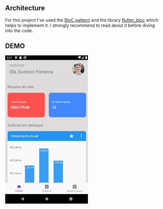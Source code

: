 ## Architecture

For this project I've used the [BloC pattern](https://www.didierboelens.com/2018/08/reactive-programming-streams-bloc/) and the library [flutter_bloc](https://pub.dev/packages/flutter_bloc) which helps to implement it. I strongly recommend to read about it before diving into the code.

## DEMO

![](demo.gif)

